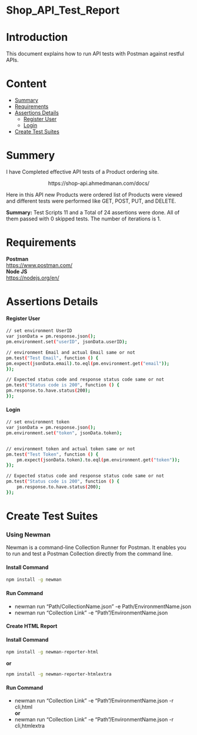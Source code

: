 # Shop_API_Test_Report
# Introduction
This document explains how to run API tests with Postman against restful APIs.    
# Content  
- [Summary](summary)      
- [Requirements](https://github.com/musthafiz/API-Testing#requirements)      
- [Assertions Details](assertions-details)   
  - [Register User](register-user)   
  - [Login](login)   
- [Create Test Suites](create-test-suites)      
      

# Summery    
I have Completed effective API tests of a Product ordering site.       
<p align="center">
https://shop-api.ahmedmanan.com/docs/   
</p>
 

Here in this API new Products were ordered list of Products were viewed and different tests were performed like GET, POST, PUT, and DELETE.

**Summary:** Test Scripts 11 and a Total of 24 assertions were done. All of them passed with 0 skipped tests. The number of iterations is 1.



# Requirements   
**Postman**   
https://www.postman.com/   
**Node JS**   
https://nodejs.org/en/    

# Assertions Details    
#### Register User         
```bash
// set environment UserID
var jsonData = pm.response.json();
pm.environment.set("userID", jsonData.userID);

// environment Email and actual Email same or not
pm.test("Test Email", function () {
pm.expect(jsonData.email).to.eql(pm.environment.get("email"));
});

// Expected status code and response status code same or not
pm.test("Status code is 200", function () {
pm.response.to.have.status(200);
});     
```
#### Login    
```bash   
// set environment token
var jsonData = pm.response.json();
pm.environment.set("token", jsonData.token);


// environment token and actual token same or not
pm.test("Test Token", function () {
    pm.expect(jsonData.token).to.eql(pm.environment.get("token"));
});

// Expected status code and response status code same or not
pm.test("Status code is 200", function () {
    pm.response.to.have.status(200);
});
```  

# Create Test Suites   

### Using Newman   


  Newman is a command-line Collection Runner for Postman. It enables you to run and test a Postman Collection directly from the command line.
#### Install Command    
```bash
npm install -g newman    
```
#### Run Command    
- newman run “Path/CollectionName.json” -e Path/EnvironmentName.json
- newman run “Collection Link” -e “Path”/EnvironmentName.json    

#### Create HTML Report  
 
#### Install Command      
```bash
npm install -g newman-reporter-html
```
**or**   
```bash
npm install -g newman-reporter-htmlextra    
```
#### Run Command      
- newman run “Collection Link” -e “Path”/EnvironmentName.json -r cli,html    
**or**    
- newman run “Collection Link” -e “Path”/EnvironmentName.json -r cli,htmlextra    
